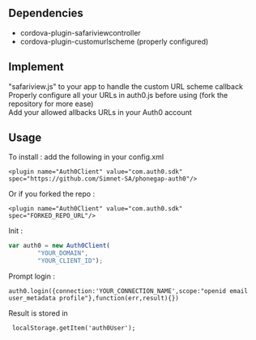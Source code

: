 ## Dependencies
- cordova-plugin-safariviewcontroller
- cordova-plugin-customurlscheme (properly configured)

## Implement
"safariview.js" to your app to handle the custom URL scheme callback <br>
Properly configure all your URLs in auth0.js before using (fork the repository for more ease) <br>
Add your allowed allbacks URLs in your Auth0 account

## Usage
To install : add the following in your config.xml
```
<plugin name="Auth0Client" value="com.auth0.sdk" spec="https://github.com/Simnet-SA/phonegap-auth0"/>
```
Or if you forked the repo : 
```
<plugin name="Auth0Client" value="com.auth0.sdk" spec="FORKED_REPO_URL"/>
```

Init : 
```javascript
var auth0 = new Auth0Client(
        "YOUR_DOMAIN",
        "YOUR_CLIENT_ID");
 ```
 Prompt login : 
 ```
 auth0.login({connection:'YOUR_CONNECTION_NAME',scope:"openid email user_metadata profile"},function(err,result){})
 ```
Result is stored in
```
 localStorage.getItem('auth0User');
 ```
